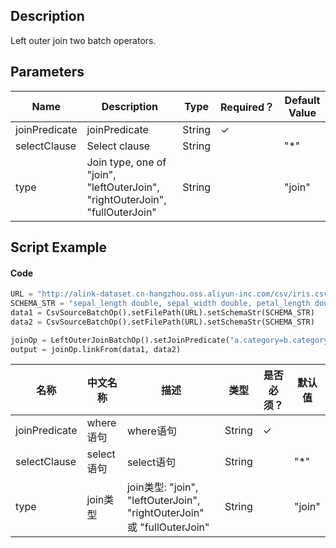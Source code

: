 ## Description
Left outer join two batch operators.

## Parameters
| Name | Description | Type | Required？ | Default Value |
| --- | --- | --- | --- | --- |
| joinPredicate | joinPredicate | String | ✓ |  |
| selectClause | Select clause | String |  | "*" |
| type | Join type, one of "join", "leftOuterJoin", "rightOuterJoin", "fullOuterJoin" | String |  | "join" |


## Script Example
#### Code

```python
URL = "http://alink-dataset.cn-hangzhou.oss.aliyun-inc.com/csv/iris.csv"
SCHEMA_STR = "sepal_length double, sepal_width double, petal_length double, petal_width double, category string";
data1 = CsvSourceBatchOp().setFilePath(URL).setSchemaStr(SCHEMA_STR)
data2 = CsvSourceBatchOp().setFilePath(URL).setSchemaStr(SCHEMA_STR)

joinOp = LeftOuterJoinBatchOp().setJoinPredicate("a.category=b.category").setSelectClause("a.petal_length")
output = joinOp.linkFrom(data1, data2)
```


<!-- This is the start of auto-generated parameter info -->
<!-- DO NOT EDIT THIS PART!!! -->
| 名称 | 中文名称 | 描述 | 类型 | 是否必须？ | 默认值 |
| --- | --- | --- | --- | --- | --- |
| joinPredicate | where语句 | where语句 | String | ✓ |  |
| selectClause | select语句 | select语句 | String |  | "*" |
| type | join类型 | join类型: "join", "leftOuterJoin", "rightOuterJoin" 或 "fullOuterJoin" | String |  | "join" |<!-- This is the end of auto-generated parameter info -->

